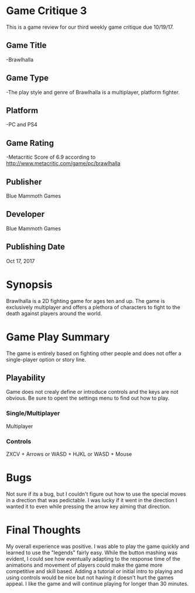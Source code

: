 # Game Critique 3
This is a game review for our third weekly game critique due 10/19/17.
## Game Title
-Brawlhalla
## Game Type
-The play style and genre of Brawlhalla is a multiplayer, platform fighter.
## Platform
-PC and PS4
## Game Rating
-Metacritic Score of 6.9 according to http://www.metacritic.com/game/pc/brawlhalla
## Publisher
Blue Mammoth Games
## Developer
Blue Mammoth Games
## Publishing Date
Oct 17, 2017
# Synopsis
Brawlhalla is a 2D fighting game for ages ten and up. The game is exclusively 
multiplayer and offers a plethora of characters to fight to the death against players 
around the world.

# Game Play Summary
The game is entirely based on fighting other people and does not offer a single-player 
option or story line.

## Playability
Game does not crealy define or introduce controls and the keys are not obvious. Be 
sure to opent the settings menu to find out how to play.

### Single/Multiplayer
Multiplayer
### Controls
ZXCV + Arrows or WASD + HJKL or WASD + Mouse
# Bugs
Not sure if its a bug, but I couldn't figure out how to use the special moves in a drection that was pedictable. I was lucky if it went in the direction I wanted it to even while pressing the arrow key aiming that direction.
# Final Thoughts
My overall experience was positive. I was able to play the game quickly and learned to use the "legends" fairly easy. While the button mashing was evident, I could see how eventually adapting to the response time of the animations and movement of players could make the game more competitive and skill based. Adding a tutorial or initial intro to playing and using controls would be nice but not having it doesn't hurt the games appeal. I like the game and will continue playing for longer than 30 minutes.
